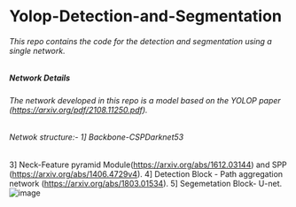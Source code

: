 # Yolop-Detection-and-Segmentation
###### This repo contains the code for the detection and segmentation using a single network.
##### Network Details
###### The network developed in this repo is a model based on the YOLOP paper (https://arxiv.org/pdf/2108.11250.pdf).
###### Netwok structure:- 1] Backbone-CSPDarknet53 
3] Neck-Feature pyramid Module(https://arxiv.org/abs/1612.03144) and SPP (https://arxiv.org/abs/1406.4729v4). 
4] Detection Block - Path aggregation network (https://arxiv.org/abs/1803.01534). 
5] Segemetation Block- U-net. 
![image](https://user-images.githubusercontent.com/73269696/180716113-eecb7abf-9ce4-4244-8a80-53f3da3f1fb3.png) 
